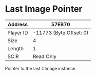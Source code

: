 
#  Last Image Pointer
Address   | 57EB70
----------|-------------
Player ID | -11773 (Byte Offset: 0)
Size 	  | 4
Length 	  | 1
SC:R      | Read Only

Pointer to the last CImage instance.
